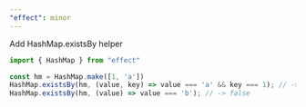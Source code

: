 ```yaml
---
"effect": minor
---
```


Add HashMap.existsBy helper

```ts
import { HashMap } from "effect"

const hm = HashMap.make([1, 'a'])
HashMap.existsBy(hm, (value, key) => value === 'a' && key === 1); // -> true
HashMap.existsBy(hm, (value) => value === 'b'); // -> false

```

